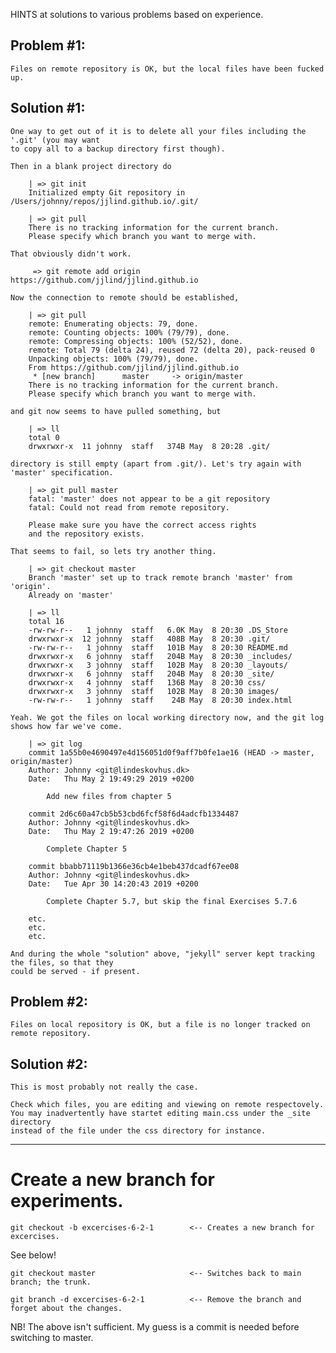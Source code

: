 
HINTS at solutions to various problems based on experience.

Problem #1:
-----------

    Files on remote repository is OK, but the local files have been fucked up.

Solution #1:
------------

    One way to get out of it is to delete all your files including the '.git' (you may want
    to copy all to a backup directory first though).

    Then in a blank project directory do

        | => git init
        Initialized empty Git repository in /Users/johnny/repos/jjlind.github.io/.git/

        | => git pull
        There is no tracking information for the current branch.
        Please specify which branch you want to merge with.

    That obviously didn't work.

         => git remote add origin https://github.com/jjlind/jjlind.github.io

    Now the connection to remote should be established,

        | => git pull
        remote: Enumerating objects: 79, done.
        remote: Counting objects: 100% (79/79), done.
        remote: Compressing objects: 100% (52/52), done.
        remote: Total 79 (delta 24), reused 72 (delta 20), pack-reused 0
        Unpacking objects: 100% (79/79), done.
        From https://github.com/jjlind/jjlind.github.io
         * [new branch]      master     -> origin/master
        There is no tracking information for the current branch.
        Please specify which branch you want to merge with.

    and git now seems to have pulled something, but

        | => ll
        total 0
        drwxrwxr-x  11 johnny  staff   374B May  8 20:28 .git/

    directory is still empty (apart from .git/). Let's try again with 'master' specification.

        | => git pull master
        fatal: 'master' does not appear to be a git repository
        fatal: Could not read from remote repository.

        Please make sure you have the correct access rights
        and the repository exists.

    That seems to fail, so lets try another thing.

        | => git checkout master
        Branch 'master' set up to track remote branch 'master' from 'origin'.
        Already on 'master'

        | => ll
        total 16
        -rw-rw-r--   1 johnny  staff   6.0K May  8 20:30 .DS_Store
        drwxrwxr-x  12 johnny  staff   408B May  8 20:30 .git/
        -rw-rw-r--   1 johnny  staff   101B May  8 20:30 README.md
        drwxrwxr-x   6 johnny  staff   204B May  8 20:30 _includes/
        drwxrwxr-x   3 johnny  staff   102B May  8 20:30 _layouts/
        drwxrwxr-x   6 johnny  staff   204B May  8 20:30 _site/
        drwxrwxr-x   4 johnny  staff   136B May  8 20:30 css/
        drwxrwxr-x   3 johnny  staff   102B May  8 20:30 images/
        -rw-rw-r--   1 johnny  staff    24B May  8 20:30 index.html

    Yeah. We got the files on local working directory now, and the git log shows how far we've come.

        | => git log
        commit 1a55b0e4690497e4d156051d0f9aff7b0fe1ae16 (HEAD -> master, origin/master)
        Author: Johnny <git@lindeskovhus.dk>
        Date:   Thu May 2 19:49:29 2019 +0200

            Add new files from chapter 5

        commit 2d6c60a47cb5b53cbd6fcf58f6d4adcfb1334487
        Author: Johnny <git@lindeskovhus.dk>
        Date:   Thu May 2 19:47:26 2019 +0200

            Complete Chapter 5

        commit bbabb71119b1366e36cb4e1beb437dcadf67ee08
        Author: Johnny <git@lindeskovhus.dk>
        Date:   Tue Apr 30 14:20:43 2019 +0200

            Complete Chapter 5.7, but skip the final Exercises 5.7.6

        etc.
        etc.
        etc.

    And during the whole "solution" above, "jekyll" server kept tracking the files, so that they
    could be served - if present.


Problem #2:
-----------

    Files on local repository is OK, but a file is no longer tracked on remote repository.

Solution #2:
------------

    This is most probably not really the case.

    Check which files, you are editing and viewing on remote respectovely.
    You may inadvertently have startet editing main.css under the _site directory
    instead of the file under the css directory for instance.

--------------------------------------------------------------------------------------------------------

Create a new branch for experiments.
====================================

    git checkout -b excercises-6-2-1        <-- Creates a new branch for excercises.

See below!

    git checkout master                     <-- Switches back to main branch; the trunk.

    git branch -d excercises-6-2-1          <-- Remove the branch and forget about the changes.

NB! The above isn't sufficient. My guess is a commit is needed before switching to master.
